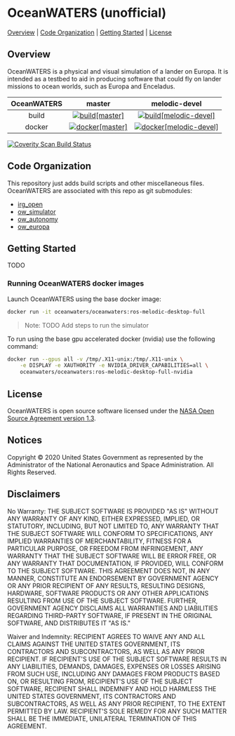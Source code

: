 # OceanWATERS (unofficial) 
[Overview](#overview) |
[Code Organization](#code-organization) |
[Getting Started](#getting-started) |
[License](#license)

## Overview
OceanWATERS is a physical and visual simulation of a lander on Europa. It is intended as a
testbed to aid in producing software that could fly on lander missions to ocean
worlds, such as Europa and Enceladus.

| OceanWATERS | master | melodic-devel |
|:-----------:|:------:|:-------------:|
| build       | [![build[master]](https://github.com/Samahu/OceanWATERS/workflows/OceanWATERS/badge.svg?branch=master)](https://github.com/Samahu/OceanWATERS/actions?query=workflow%3AOceanWATERS) | [![build[melodic-devel]](https://github.com/Samahu/OceanWATERS/workflows/OceanWATERS/badge.svg?branch=melodic-devel)](https://github.com/Samahu/OceanWATERS/actions?query=workflow%3AOceanWATERS) |
| docker      | [![docker[master]](https://github.com/Samahu/OceanWATERS/workflows/OceanWATERS-Docker/badge.svg?branch=master)]((https://hub.docker.com/repository/docker/oceanwaters/oceanwaters)) | [![docker[melodic-devel]](https://github.com/Samahu/OceanWATERS/workflows/OceanWATERS-Docker/badge.svg?branch=melodic-devel)](https://hub.docker.com/repository/docker/oceanwaters/oceanwaters) |

<a href="https://scan.coverity.com/projects/samahu-oceanwaters">
  <img alt="Coverity Scan Build Status"
       src="https://img.shields.io/coverity/scan/21872.svg"/>
</a>

## Code Organization

This repository just adds build scripts and other miscellaneous files. OceanWATERS are associated with this repo as git submodules:
- [irg_open](https://github.com/nasa/irg_open)
- [ow_simulator](https://github.com/nasa/ow_simulator)
- [ow_autonomy](https://github.com/nasa/ow_autonomy)
- [ow_europa](https://github.com/nasa/ow_europa)

## Getting Started
TODO

### Running OceanWATERS docker images

Launch OceanWATERS using the base docker image:
```bash
docker run -it oceanwaters/oceanwaters:ros-melodic-desktop-full
```

>Note: TODO Add steps to run the simulator

To run using the base gpu accelerated docker (nvidia) use the following command:
```bash
docker run --gpus all -v /tmp/.X11-unix:/tmp/.X11-unix \
    -e DISPLAY -e XAUTHORITY -e NVIDIA_DRIVER_CAPABILITIES=all \
    oceanwaters/oceanwaters:ros-melodic-desktop-full-nvidia
```


## License
OceanWATERS is open source software licensed under the
[NASA Open Source Agreement version 1.3](LICENSE).

## Notices
Copyright © 2020 United States Government as represented by the Administrator of
the National Aeronautics and Space Administration.  All Rights Reserved.

## Disclaimers
No Warranty: THE SUBJECT SOFTWARE IS PROVIDED "AS IS" WITHOUT ANY WARRANTY OF
ANY KIND, EITHER EXPRESSED, IMPLIED, OR STATUTORY, INCLUDING, BUT NOT LIMITED
TO, ANY WARRANTY THAT THE SUBJECT SOFTWARE WILL CONFORM TO SPECIFICATIONS, ANY
IMPLIED WARRANTIES OF MERCHANTABILITY, FITNESS FOR A PARTICULAR PURPOSE, OR
FREEDOM FROM INFRINGEMENT, ANY WARRANTY THAT THE SUBJECT SOFTWARE WILL BE ERROR
FREE, OR ANY WARRANTY THAT DOCUMENTATION, IF PROVIDED, WILL CONFORM TO THE
SUBJECT SOFTWARE. THIS AGREEMENT DOES NOT, IN ANY MANNER, CONSTITUTE AN
ENDORSEMENT BY GOVERNMENT AGENCY OR ANY PRIOR RECIPIENT OF ANY RESULTS,
RESULTING DESIGNS, HARDWARE, SOFTWARE PRODUCTS OR ANY OTHER APPLICATIONS
RESULTING FROM USE OF THE SUBJECT SOFTWARE.  FURTHER, GOVERNMENT AGENCY
DISCLAIMS ALL WARRANTIES AND LIABILITIES REGARDING THIRD-PARTY SOFTWARE, IF
PRESENT IN THE ORIGINAL SOFTWARE, AND DISTRIBUTES IT "AS IS."

Waiver and Indemnity:  RECIPIENT AGREES TO WAIVE ANY AND ALL CLAIMS AGAINST THE
UNITED STATES GOVERNMENT, ITS CONTRACTORS AND SUBCONTRACTORS, AS WELL AS ANY
PRIOR RECIPIENT.  IF RECIPIENT'S USE OF THE SUBJECT SOFTWARE RESULTS IN ANY
LIABILITIES, DEMANDS, DAMAGES, EXPENSES OR LOSSES ARISING FROM SUCH USE,
INCLUDING ANY DAMAGES FROM PRODUCTS BASED ON, OR RESULTING FROM, RECIPIENT'S USE
OF THE SUBJECT SOFTWARE, RECIPIENT SHALL INDEMNIFY AND HOLD HARMLESS THE UNITED
STATES GOVERNMENT, ITS CONTRACTORS AND SUBCONTRACTORS, AS WELL AS ANY PRIOR
RECIPIENT, TO THE EXTENT PERMITTED BY LAW.  RECIPIENT'S SOLE REMEDY FOR ANY SUCH
MATTER SHALL BE THE IMMEDIATE, UNILATERAL TERMINATION OF THIS AGREEMENT.
